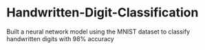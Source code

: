 # Handwritten-Digit-Classification
Built a neural network model using the MNIST dataset to classify handwritten digits with 98% accuracy
